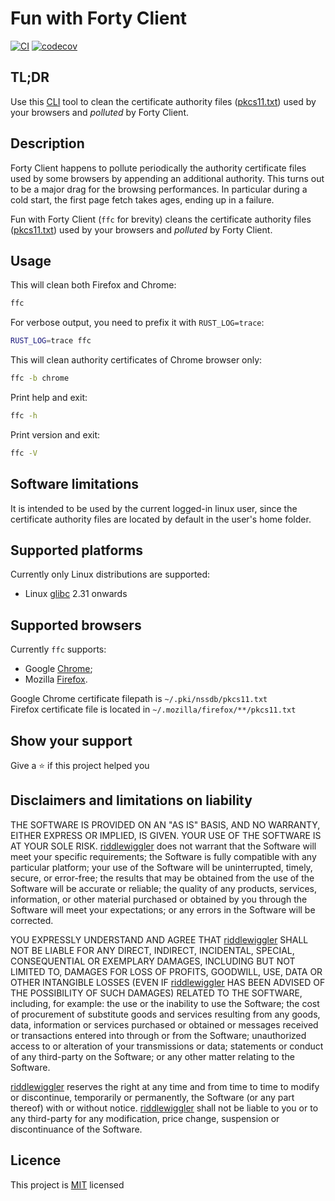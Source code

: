 # Fun with Forty Client

[![CI](https://github.com/riddlewiggler/ffc/actions/workflows/ci-main.yml/badge.svg)](https://github.com/riddlewiggler/ffc/actions/workflows/ci-main.yml)
[![codecov](https://codecov.io/gh/riddlewiggler/ffc/graph/badge.svg?token=5R70R73WK8)](https://codecov.io/gh/riddlewiggler/ffc)

## TL;DR

Use this [CLI][CLI] tool to clean the certificate authority files
([pkcs11.txt][PKCS11]) used by your browsers and _polluted_ by Forty Client.

## Description

Forty Client happens to pollute periodically the authority certificate files
used by some browsers by appending an additional authority. This turns out to be
a major drag for the browsing performances. In particular during a cold start,
the first page fetch takes ages, ending up in a failure.

Fun with Forty Client (`ffc` for brevity) cleans the certificate authority files
([pkcs11.txt][PKCS11]) used by your browsers and _polluted_ by Forty Client.

## Usage

This will clean both Firefox and Chrome:

```bash
ffc
```

For verbose output, you need to prefix it with `RUST_LOG=trace`:

```bash
RUST_LOG=trace ffc
```

This will clean authority certificates of Chrome browser only:

```bash
ffc -b chrome
```

Print help and exit:

```bash
ffc -h
```

Print version and exit:

```bash
ffc -V
```

## Software limitations

It is intended to be used by the current logged-in linux user, since the
certificate authority files are located by default in the user's home folder.

## Supported platforms

Currently only Linux distributions are supported:

- Linux [glibc][glibc-wiki] 2.31 onwards

## Supported browsers

Currently `ffc` supports:

- Google [Chrome][chrome];
- Mozilla [Firefox][firefox].

Google Chrome certificate filepath is `~/.pki/nssdb/pkcs11.txt`  
Firefox certificate file is located in `~/.mozilla/firefox/**/pkcs11.txt`

## Show your support

Give a ⭐️ if this project helped you

## Disclaimers and limitations on liability

THE SOFTWARE IS PROVIDED ON AN "AS IS" BASIS, AND NO WARRANTY, EITHER EXPRESS OR
IMPLIED, IS GIVEN. YOUR USE OF THE SOFTWARE IS AT YOUR SOLE RISK.
[riddlewiggler][rw] does not warrant that the Software will meet your specific
requirements; the Software is fully compatible with any particular platform;
your use of the Software will be uninterrupted, timely, secure, or error-free;
the results that may be obtained from the use of the Software will be accurate
or reliable; the quality of any products, services, information, or other
material purchased or obtained by you through the Software will meet your
expectations; or any errors in the Software will be corrected.

YOU EXPRESSLY UNDERSTAND AND AGREE THAT [riddlewiggler][rw] SHALL NOT BE LIABLE
FOR ANY DIRECT, INDIRECT, INCIDENTAL, SPECIAL, CONSEQUENTIAL OR EXEMPLARY
DAMAGES, INCLUDING BUT NOT LIMITED TO, DAMAGES FOR LOSS OF PROFITS, GOODWILL,
USE, DATA OR OTHER INTANGIBLE LOSSES (EVEN IF [riddlewiggler][rw] HAS BEEN
ADVISED OF THE POSSIBILITY OF SUCH DAMAGES) RELATED TO THE SOFTWARE, including,
for example: the use or the inability to use the Software; the cost of
procurement of substitute goods and services resulting from any goods, data,
information or services purchased or obtained or messages received or
transactions entered into through or from the Software; unauthorized access to
or alteration of your transmissions or data; statements or conduct of any
third-party on the Software; or any other matter relating to the Software.

[riddlewiggler][rw] reserves the right at any time and from time to time to
modify or discontinue, temporarily or permanently, the Software (or any part
thereof) with or without notice. [riddlewiggler][rw] shall not be liable to you
or to any third-party for any modification, price change, suspension or
discontinuance of the Software.

## Licence

This project is [MIT][MIT] licensed

[CLI]: https://en.wikipedia.org/wiki/Command-line_interface
[PKCS11]: https://en.wikipedia.org/wiki/PKCS_11
[glibc-wiki]: https://en.wikipedia.org/wiki/Glibc
[MIT]: ./LICENCE
[rw]: https://github.com/riddlewiggler
[chrome]: https://en.wikipedia.org/wiki/Google_Chrome
[firefox]: https://en.wikipedia.org/wiki/Firefox
